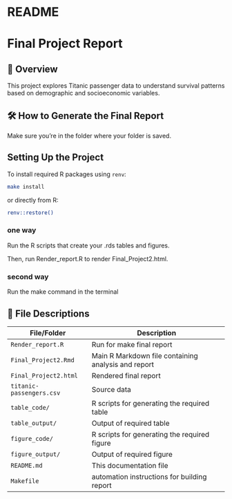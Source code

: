 README
================

# Final Project Report

## 📄 Overview

This project explores Titanic passenger data to understand survival
patterns based on demographic and socioeconomic variables.

## 🛠️ How to Generate the Final Report

Make sure you’re in the folder where your folder is saved.

## Setting Up the Project

To install required R packages using `renv`:

``` bash
make install
```

or directly from R:

``` bash
renv::restore()
```

### one way

Run the R scripts that create your .rds tables and figures.

Then, run Render_report.R to render Final_Project2.html.

### second way

Run the make command in the terminal

## 📁 File Descriptions

| File/Folder | Description |
|----|----|
| `Render_report.R` | Run for make final report |
| `Final_Project2.Rmd` | Main R Markdown file containing analysis and report |
| `Final_Project2.html` | Rendered final report |
| `titanic-passengers.csv` | Source data |
| `table_code/` | R scripts for generating the required table |
| `table_output/` | Output of required table |
| `figure_code/` | R scripts for generating the required figure |
| `figure_output/` | Output of required figure |
| `README.md` | This documentation file |
| `Makefile` | automation instructions for building report |
